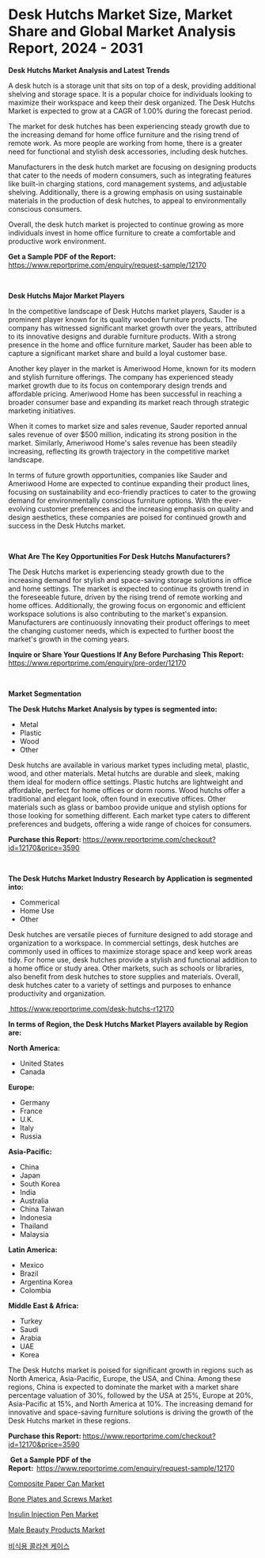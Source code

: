 <p><h1>Desk Hutchs Market Size, Market Share and Global Market Analysis Report, 2024 - 2031</h1></p><p><strong>Desk Hutchs Market Analysis and Latest Trends</strong></p>
<p><p>A desk hutch is a storage unit that sits on top of a desk, providing additional shelving and storage space. It is a popular choice for individuals looking to maximize their workspace and keep their desk organized. The Desk Hutchs Market is expected to grow at a CAGR of 1.00% during the forecast period.</p><p>The market for desk hutches has been experiencing steady growth due to the increasing demand for home office furniture and the rising trend of remote work. As more people are working from home, there is a greater need for functional and stylish desk accessories, including desk hutches.</p><p>Manufacturers in the desk hutch market are focusing on designing products that cater to the needs of modern consumers, such as integrating features like built-in charging stations, cord management systems, and adjustable shelving. Additionally, there is a growing emphasis on using sustainable materials in the production of desk hutches, to appeal to environmentally conscious consumers.</p><p>Overall, the desk hutch market is projected to continue growing as more individuals invest in home office furniture to create a comfortable and productive work environment.</p></p>
<p><strong>Get a Sample PDF of the Report:&nbsp;</strong> <a href="https://www.reportprime.com/enquiry/request-sample/12170">https://www.reportprime.com/enquiry/request-sample/12170</a></p>
<p>&nbsp;</p>
<p><strong>Desk Hutchs Major Market Players</strong></p>
<p><p>In the competitive landscape of Desk Hutchs market players, Sauder is a prominent player known for its quality wooden furniture products. The company has witnessed significant market growth over the years, attributed to its innovative designs and durable furniture products. With a strong presence in the home and office furniture market, Sauder has been able to capture a significant market share and build a loyal customer base.</p><p>Another key player in the market is Ameriwood Home, known for its modern and stylish furniture offerings. The company has experienced steady market growth due to its focus on contemporary design trends and affordable pricing. Ameriwood Home has been successful in reaching a broader consumer base and expanding its market reach through strategic marketing initiatives.</p><p>When it comes to market size and sales revenue, Sauder reported annual sales revenue of over $500 million, indicating its strong position in the market. Similarly, Ameriwood Home's sales revenue has been steadily increasing, reflecting its growth trajectory in the competitive market landscape.</p><p>In terms of future growth opportunities, companies like Sauder and Ameriwood Home are expected to continue expanding their product lines, focusing on sustainability and eco-friendly practices to cater to the growing demand for environmentally conscious furniture options. With the ever-evolving customer preferences and the increasing emphasis on quality and design aesthetics, these companies are poised for continued growth and success in the Desk Hutchs market.</p></p>
<p>&nbsp;</p>
<p><strong>What Are The Key Opportunities For Desk Hutchs Manufacturers?</strong></p>
<p><p>The Desk Hutchs market is experiencing steady growth due to the increasing demand for stylish and space-saving storage solutions in office and home settings. The market is expected to continue its growth trend in the foreseeable future, driven by the rising trend of remote working and home offices. Additionally, the growing focus on ergonomic and efficient workspace solutions is also contributing to the market's expansion. Manufacturers are continuously innovating their product offerings to meet the changing customer needs, which is expected to further boost the market's growth in the coming years.</p></p>
<p><strong>Inquire or Share Your Questions If Any Before Purchasing This Report:</strong> <a href="https://www.reportprime.com/enquiry/pre-order/12170">https://www.reportprime.com/enquiry/pre-order/12170</a></p>
<p>&nbsp;</p>
<p><strong>Market Segmentation</strong></p>
<p><strong>The Desk Hutchs Market Analysis by types is segmented into:</strong></p>
<p><ul><li>Metal</li><li>Plastic</li><li>Wood</li><li>Other</li></ul></p>
<p><p>Desk hutchs are available in various market types including metal, plastic, wood, and other materials. Metal hutchs are durable and sleek, making them ideal for modern office settings. Plastic hutchs are lightweight and affordable, perfect for home offices or dorm rooms. Wood hutchs offer a traditional and elegant look, often found in executive offices. Other materials such as glass or bamboo provide unique and stylish options for those looking for something different. Each market type caters to different preferences and budgets, offering a wide range of choices for consumers.</p></p>
<p><strong>Purchase this Report:&nbsp;</strong><a href="https://www.reportprime.com/checkout?id=12170&price=3590">https://www.reportprime.com/checkout?id=12170&price=3590</a></p>
<p>&nbsp;</p>
<p><strong>The Desk Hutchs Market Industry Research by Application is segmented into:</strong></p>
<p><ul><li>Commerical</li><li>Home Use</li><li>Other</li></ul></p>
<p><p>Desk hutches are versatile pieces of furniture designed to add storage and organization to a workspace. In commercial settings, desk hutches are commonly used in offices to maximize storage space and keep work areas tidy. For home use, desk hutches provide a stylish and functional addition to a home office or study area. Other markets, such as schools or libraries, also benefit from desk hutches to store supplies and materials. Overall, desk hutches cater to a variety of settings and purposes to enhance productivity and organization.</p></p>
<p><a href="https://www.reportprime.com/desk-hutchs-r12170">&nbsp;https://www.reportprime.com/desk-hutchs-r12170</a></p>
<p><strong>In terms of Region, the Desk Hutchs Market Players available by Region are:</strong></p>
<p>
    <p> <strong> North America: </strong>
        <ul>
            <li>United States</li>
            <li>Canada</li>
        </ul>
        </p> 
    <p> <strong> Europe: </strong>
        <ul>
            <li>Germany</li>
            <li>France</li>
            <li>U.K.</li>
            <li>Italy</li>
            <li>Russia</li>
        </ul>
        </p> 
    <p> <strong> Asia-Pacific: </strong>
        <ul>
            <li>China</li>
            <li>Japan</li>
            <li>South Korea</li>
            <li>India</li>
            <li>Australia</li>
            <li>China Taiwan</li>
            <li>Indonesia</li>
            <li>Thailand</li>
            <li>Malaysia</li>
        </ul>
        </p> 
    <p> <strong> Latin America: </strong>
        <ul>
            <li>Mexico</li>
            <li>Brazil</li>
            <li>Argentina Korea</li>
            <li>Colombia</li>
        </ul>
        </p> 
    <p> <strong> Middle East & Africa: </strong>
        <ul>
            <li>Turkey</li>
            <li>Saudi</li>
            <li>Arabia</li>
            <li>UAE</li>
            <li>Korea</li>
        </ul>
    </p>
    </p>
<p><p>The Desk Hutchs market is poised for significant growth in regions such as North America, Asia-Pacific, Europe, the USA, and China. Among these regions, China is expected to dominate the market with a market share percentage valuation of 30%, followed by the USA at 25%, Europe at 20%, Asia-Pacific at 15%, and North America at 10%. The increasing demand for innovative and space-saving furniture solutions is driving the growth of the Desk Hutchs market in these regions.</p></p>
<p><strong>Purchase this Report: </strong><a href="https://www.reportprime.com/checkout?id=12170&price=3590">https://www.reportprime.com/checkout?id=12170&price=3590</a></p>
<p>&nbsp;<strong>Get a Sample PDF of the Report:&nbsp;&nbsp;</strong><a href="https://www.reportprime.com/enquiry/request-sample/12170">https://www.reportprime.com/enquiry/request-sample/12170</a></p>
<p><strong></strong></p>
<p><p><a href="https://github.com/FrankHernanXXfnf/Market-Research-Report-List-1/blob/main/composite-paper-can-market.md">Composite Paper Can Market</a></p><p><a href="https://medium.com/@philipnewman983/global-bone-plates-and-screws-market-status-2024-2031-and-forecast-by-region-product-end-fe6372ba96ff">Bone Plates and Screws Market</a></p><p><a href="https://medium.com/@willowbruen/insulin-injection-pen-market-global-market-trends-and-market-forecast-2024-2031-fd2d51f89f4b">Insulin Injection Pen Market</a></p><p><a href="https://github.com/zzflqewx24/Market-Research-Report-List-1/blob/main/male-beauty-products-market.md">Male Beauty Products Market</a></p><p><a href="https://github.com/airdroplover110/Market-Research-Report-List-2/blob/main/6016514101712.md">비식용 콜라겐 케이스</a></p></p>